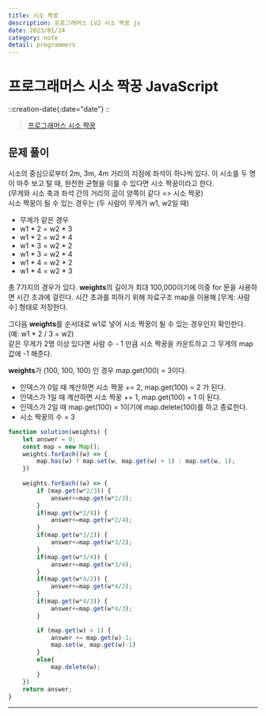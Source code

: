 ```yaml
---
title: 시소 짝꿍
description: 프로그래머스 LV2 시소 짝꿍 js
date: 2023/01/24
category: note
detail: programmers
---
```


# 프로그래머스 시소 짝꿍 JavaScript
::creation-date{:date="date"}
::

> <a href="https://school.programmers.co.kr/learn/courses/30/lessons/152996#" target="_blank" class="font-bold">프로그래머스 시소 짝꿍</a>

## 문제 풀이
시소의 중심으로부터 2m, 3m, 4m 거리의 지점에 좌석이 하나씩 있다. 이 시소를 두 명이 마주 보고 탈 때, 완전한 균형을 이룰 수 있다면 시소 짝꿍이라고 한다.  
(무게와 시소 축과 좌석 간의 거리의 곱이 양쪽이 같다 => 시소 짝꿍)  
시소 짝꿍이 될 수 있는 경우는 (두 사람이 무게가 w1, w2일 때)
- 무게가 같은 경우  
- w1 * 2 = w2 * 3  
- w1 * 2 = w2 * 4  
- w1 * 3 = w2 * 2  
- w1 * 3 = w2 * 4  
- w1 * 4 = w2 * 2  
- w1 * 4 = w2 * 3  

총 7가지의 경우가 있다. **weights**의 길이가 최대 100,000이기에 이중 for 문을 사용하면 시간 초과에 걸린다. 시간 초과를 피하기 위해 자료구조 map을 이용해 \[무게: 사람 수] 형태로 저장한다.  

그다음 **weights**를 순서대로 w1로 넣어 시소 짝꿍이 될 수 있는 경우인지 확인한다. (예: w1 * 2 / 3 = w2)  
같은 무게가 2명 이상 있다면 사람 수 - 1 만큼 시소 짝꿍을 카운트하고 그 무게의 map 값에 -1 해준다.  

**weights**가 (100, 100, 100) 인 경우 map.get(100) = 3이다.  
- 인덱스가 0일 때 계산하면 시소 짝꿍 += 2, map.get(100) = 2 가 된다.  
- 인덱스가 1일 때 계산하면 시소 짝꿍 += 1, map.get(100) = 1 이 된다.  
- 인덱스가 2일 때 map.get(100) = 1이기에 map.delete(100)를 하고 종료한다.  
- 시소 짝꿍의 수 = 3 
```js
function solution(weights) {
    let answer = 0;
    const map = new Map();
    weights.forEach((w) => {
        map.has(w) ? map.set(w, map.get(w) + 1) : map.set(w, 1);
    })
    
    weights.forEach((w) => {
        if (map.get(w*2/3)) {
            answer+=map.get(w*2/3);
        }
        if(map.get(w*2/4)) {
            answer+=map.get(w*2/4);
        }
        if(map.get(w*3/2)) {
            answer+=map.get(w*3/2);
        }
        if(map.get(w*3/4)) {
            answer+=map.get(w*3/4);
        }
        if(map.get(w*4/2)) {
            answer+=map.get(w*4/2);
        }
        if(map.get(w*4/3)) {
            answer+=map.get(w*4/3);
        }

        if (map.get(w) > 1) {
            answer += map.get(w)-1;
            map.set(w, map.get(w)-1)
        }
        else{
            map.delete(w);
        }
    })
    return answer;
}
```

---
